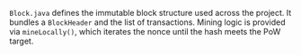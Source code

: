 `Block.java` defines the immutable block structure used across the project. It bundles a `BlockHeader` and the list of transactions. Mining logic is provided via `mineLocally()`, which iterates the nonce until the hash meets the PoW target.
